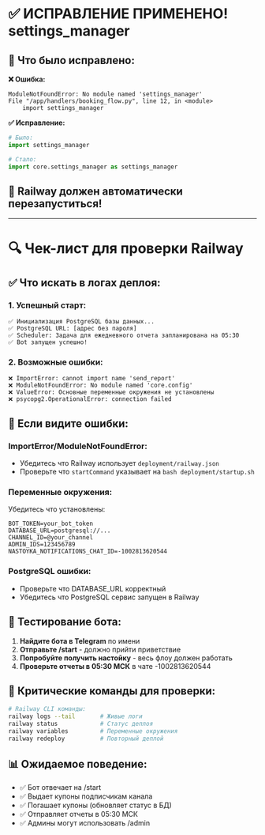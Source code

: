 # ✅ ИСПРАВЛЕНИЕ ПРИМЕНЕНО! settings_manager

## 🔧 Что было исправлено:

**❌ Ошибка:**
```
ModuleNotFoundError: No module named 'settings_manager'
File "/app/handlers/booking_flow.py", line 12, in <module>
    import settings_manager
```

**✅ Исправление:**
```python
# Было:
import settings_manager

# Стало:  
import core.settings_manager as settings_manager
```

## 🚀 Railway должен автоматически перезапуститься!

---

# 🔍 Чек-лист для проверки Railway

## ✅ Что искать в логах деплоя:

### 1. **Успешный старт:**
```
✅ Инициализация PostgreSQL базы данных...
✅ PostgreSQL URL: [адрес без пароля]
✅ Scheduler: Задача для ежедневного отчета запланирована на 05:30
✅ Bot запущен успешно!
```

### 2. **Возможные ошибки:**
```
❌ ImportError: cannot import name 'send_report'
❌ ModuleNotFoundError: No module named 'core.config'
❌ ValueError: Основные переменные окружения не установлены
❌ psycopg2.OperationalError: connection failed
```

## 🔧 Если видите ошибки:

### ImportError/ModuleNotFoundError:
- Убедитесь что Railway использует `deployment/railway.json`
- Проверьте что `startCommand` указывает на `bash deployment/startup.sh`

### Переменные окружения:
Убедитесь что установлены:
```
BOT_TOKEN=your_bot_token
DATABASE_URL=postgresql://...
CHANNEL_ID=@your_channel
ADMIN_IDS=123456789
NASTOYKA_NOTIFICATIONS_CHAT_ID=-1002813620544
```

### PostgreSQL ошибки:
- Проверьте что DATABASE_URL корректный
- Убедитесь что PostgreSQL сервис запущен в Railway

## 📱 Тестирование бота:

1. **Найдите бота в Telegram** по имени
2. **Отправьте /start** - должно прийти приветствие
3. **Попробуйте получить настойку** - весь флоу должен работать
4. **Проверьте отчеты в 05:30 МСК** в чате -1002813620544

## 🚨 Критические команды для проверки:

```bash
# Railway CLI команды:
railway logs --tail       # Живые логи
railway status            # Статус деплоя  
railway variables         # Переменные окружения
railway redeploy          # Повторный деплой
```

## 📊 Ожидаемое поведение:

- ✅ Бот отвечает на /start
- ✅ Выдает купоны подписчикам канала
- ✅ Погашает купоны (обновляет статус в БД)
- ✅ Отправляет отчеты в 05:30 МСК
- ✅ Админы могут использовать /admin
